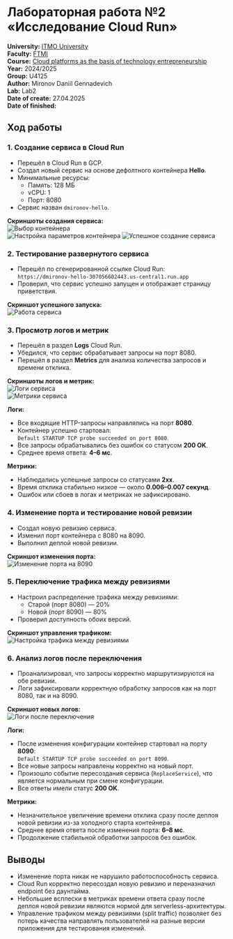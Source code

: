 # Лабораторная работа №2 «Исследование Cloud Run»

**University:** [ITMO University](https://itmo.ru/ru/)  
**Faculty:** [FTMI](https://ftmi.itmo.ru)  
**Course:** [Cloud platforms as the basis of technology entrepreneurship](https://itmo-ict-faculty.github.io/cloud-platforms-as-the-basis-of-technology-entrepreneurship/)  
**Year:** 2024/2025  
**Group:** U4125  
**Author:** Mironov Daniil Gennadevich  
**Lab:** Lab2  
**Date of create:** 27.04.2025  
**Date of finished:** 

## Ход работы

### 1. Создание сервиса в Cloud Run

- Перешёл в Cloud Run в GCP.
- Создал новый сервис на основе дефолтного контейнера **Hello**.
- Минимальные ресурсы:
  - Память: 128 МБ
  - vCPU: 1
  - Порт: 8080
- Сервис назван `dmironov-hello`.

**Скриншоты создания сервиса:**  
![Выбор контейнера](../screenshots/2-1.png)  
![Настройка параметров контейнера](../screenshots/2-2.png)
![Успешное создание сервиса](../screenshots/2-3.png)

### 2. Тестирование развернутого сервиса

- Перешёл по сгенерированной ссылке Cloud Run:  
  `https://dmironov-hello-307056602443.us-central1.run.app`
- Проверил, что сервис успешно запущен и отображает страницу приветствия.

**Скриншот успешного запуска:**  
![Работа сервиса](../screenshots/2-4.png)

### 3. Просмотр логов и метрик

- Перешёл в раздел **Logs** Cloud Run.
- Убедился, что сервис обрабатывает запросы на порт 8080.
- Перешёл в раздел **Metrics** для анализа количества запросов и времени отклика.

**Скриншоты логов и метрик:**  
![Логи сервиса](../screenshots/2-5.png)  
![Метрики сервиса](../screenshots/2-6.png)

**Логи:**
- Все входящие HTTP-запросы направлялись на порт **8080**.
- Контейнер успешно стартовал:  
  `Default STARTUP TCP probe succeeded on port 8080`.
- Все запросы обрабатывались без ошибок со статусом **200 OK**.
- Среднее время ответа: **4–6 мс**.

**Метрики:**
- Наблюдались успешные запросы со статусами **2xx**.
- Время отклика стабильно низкое — около **0.006–0.007 секунд**.
- Ошибок или сбоев в логах и метриках не зафиксировано.

### 4. Изменение порта и тестирование новой ревизии

- Создал новую ревизию сервиса.
- Изменил порт контейнера с 8080 на 8090.
- Выполнил деплой новой ревизии.

**Скриншот изменения порта:**  
![Изменение порта на 8090](../screenshots/2-7.png)

### 5. Переключение трафика между ревизиями

- Настроил распределение трафика между ревизиями:
  - Старой (порт 8080) — 20%
  - Новой (порт 8090) — 80%
- Проверил доступность обоих версий.

**Скриншот управления трафиком:**  
![Настройка трафика между ревизиями](../screenshots/2-8.png)

### 6. Анализ логов после переключения

- Проанализировал, что запросы корректно маршрутизируются на обе ревизии.
- Логи зафиксировали корректную обработку запросов как на порт 8080, так и на 8090.

**Скриншот новых логов:**  
![Логи после переключения](../screenshots/2-9.png)

**Логи:**
- После изменения конфигурации контейнер стартовал на порту **8090**:  
  `Default STARTUP TCP probe succeeded on port 8090`.
- Все новые запросы направлены корректно на новый порт.
- Произошло событие пересоздания сервиса (`ReplaceService`), что является нормальным при смене конфигурации.
- Все ответы имели статус **200 OK**.

**Метрики:**
- Незначительное увеличение времени отклика сразу после деплоя новой ревизии из-за холодного старта контейнера.
- Среднее время ответа после изменения порта: **6–8 мс**.
- Продолжение стабильной обработки запросов без ошибок.

## Выводы

- Изменение порта никак не нарушило работоспособность сервиса.
- Cloud Run корректно пересоздал новую ревизию и переназначил endpoint без даунтайма.
- Небольшие всплески в метриках времени ответа сразу после деплоя новой ревизии являются нормой для serverless-архитектуры.
- Управление трафиком между ревизиями (split traffic) позволяет без потерь качества направлять пользователей на разные версии приложения для тестирования изменений.